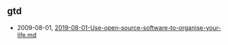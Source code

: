 ## gtd
* 2009-08-01, [2019-08-01-Use-open-source-software-to-organise-your-life.md](../posts/2019-08-01-Use-open-source-software-to-organise-your-life.md)